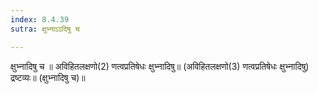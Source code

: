 ```yaml
---
index: 8.4.39
sutra: क्षुभ्नाऽऽदिषु च

---
```

क्षुभ्नादिषु च ॥ अविहितलक्षणो(2) णत्वप्रतिषेधः क्षुभ्नादिषु॥ (अविहितलक्षणो(3) णत्वप्रतिषेधः क्षुभ्नादिषु) द्रष्टव्यः॥ (क्षुभ्नादिषु च)॥